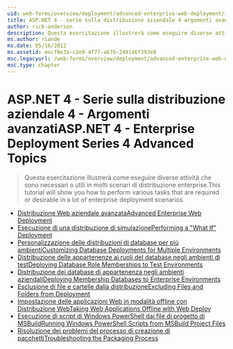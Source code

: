 ```yaml
---
uid: web-forms/overview/deployment/advanced-enterprise-web-deployment/index
title: ASP.NET 4 - serie sulla distribuzione aziendale 4 argomenti avanzati | Microsoft Docs
author: rick-anderson
description: Questa esercitazione illustrerà come eseguire diverse attività che sono necessari o utili in molti scenari di distribuzione enterprise.
ms.author: riande
ms.date: 05/16/2012
ms.assetid: eacf0e3a-c2e9-4f77-a676-249146f393e8
msc.legacyurl: /web-forms/overview/deployment/advanced-enterprise-web-deployment
msc.type: chapter
---
```

<a name="aspnet-4---enterprise-deployment-series-4-advanced-topics"></a><span data-ttu-id="8dde4-103">ASP.NET 4 - Serie sulla distribuzione aziendale 4 - Argomenti avanzati</span><span class="sxs-lookup"><span data-stu-id="8dde4-103">ASP.NET 4 - Enterprise Deployment Series 4 Advanced Topics</span></span>
====================
> <span data-ttu-id="8dde4-104">Questa esercitazione illustrerà come eseguire diverse attività che sono necessari o utili in molti scenari di distribuzione enterprise.</span><span class="sxs-lookup"><span data-stu-id="8dde4-104">This tutorial will show you how to perform various tasks that are required or desirable in a lot of enterprise deployment scenarios.</span></span>


- [<span data-ttu-id="8dde4-105">Distribuzione Web aziendale avanzata</span><span class="sxs-lookup"><span data-stu-id="8dde4-105">Advanced Enterprise Web Deployment</span></span>](advanced-enterprise-web-deployment.md)
- [<span data-ttu-id="8dde4-106">Esecuzione di una distribuzione di simulazione</span><span class="sxs-lookup"><span data-stu-id="8dde4-106">Performing a "What If" Deployment</span></span>](performing-a-what-if-deployment.md)
- [<span data-ttu-id="8dde4-107">Personalizzazione delle distribuzioni di database per più ambienti</span><span class="sxs-lookup"><span data-stu-id="8dde4-107">Customizing Database Deployments for Multiple Environments</span></span>](customizing-database-deployments-for-multiple-environments.md)
- [<span data-ttu-id="8dde4-108">Distribuzione delle appartenenze ai ruoli del database negli ambienti di test</span><span class="sxs-lookup"><span data-stu-id="8dde4-108">Deploying Database Role Memberships to Test Environments</span></span>](deploying-database-role-memberships-to-test-environments.md)
- [<span data-ttu-id="8dde4-109">Distribuzione dei database di appartenenza negli ambienti aziendali</span><span class="sxs-lookup"><span data-stu-id="8dde4-109">Deploying Membership Databases to Enterprise Environments</span></span>](deploying-membership-databases-to-enterprise-environments.md)
- [<span data-ttu-id="8dde4-110">Esclusione di file e cartelle dalla distribuzione</span><span class="sxs-lookup"><span data-stu-id="8dde4-110">Excluding Files and Folders from Deployment</span></span>](excluding-files-and-folders-from-deployment.md)
- [<span data-ttu-id="8dde4-111">Impostazione delle applicazioni Web in modalità offline con Distribuzione Web</span><span class="sxs-lookup"><span data-stu-id="8dde4-111">Taking Web Applications Offline with Web Deploy</span></span>](taking-web-applications-offline-with-web-deploy.md)
- [<span data-ttu-id="8dde4-112">Esecuzione di script di Windows PowerShell dai file di progetto di MSBuild</span><span class="sxs-lookup"><span data-stu-id="8dde4-112">Running Windows PowerShell Scripts from MSBuild Project Files</span></span>](running-windows-powershell-scripts-from-msbuild-project-files.md)
- [<span data-ttu-id="8dde4-113">Risoluzione dei problemi del processo di creazione di pacchetti</span><span class="sxs-lookup"><span data-stu-id="8dde4-113">Troubleshooting the Packaging Process</span></span>](troubleshooting-the-packaging-process.md)
